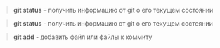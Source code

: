 > **git status** – получить информацию от git о его текущем состоянии

> **git status** - получить информацию от git о его текущем состоянии

> **git add** - добавить файл или файлы к коммиту